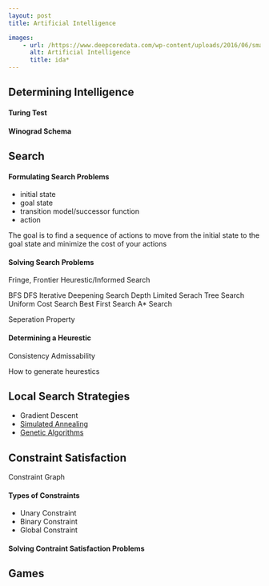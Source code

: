 ```yaml
---
layout: post
title: Artificial Intelligence 

images:
    - url: /https://www.deepcoredata.com/wp-content/uploads/2016/06/small_1420.png
      alt: Artificial Intelligence
      title: ida*
---
```


## Determining Intelligence

#### Turing Test
#### Winograd Schema

## Search

#### Formulating Search Problems
+ initial state
+ goal state
+ transition model/successor function
+ action 

The goal is to find a sequence of actions to move from the initial state to the goal state and minimize the cost of your actions

#### Solving Search Problems

Fringe, Frontier
Heurestic/Informed Search

BFS
DFS
Iterative Deepening Search
Depth Limited Serach
Tree Search
Uniform Cost Search
Best First Search
A\* Search


Seperation Property
#### Determining a Heurestic
Consistency
Admissability

How to generate heurestics

## Local Search Strategies
+ Gradient Descent
+ [Simulated Annealing](https://jcaip.github.io/Simulated-Annealing/)
+ [Genetic Algorithms](https://jcaip.github.io/Genetic-Algorithm/)

## Constraint Satisfaction

Constraint Graph
#### Types of Constraints
+ Unary Constraint
+ Binary Constraint
+ Global Constraint

#### Solving Contraint Satisfaction Problems

## Games

